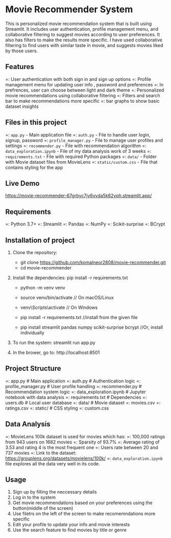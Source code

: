 # Movie Recommender System
This is personalized movie recommendation system that is built using Streamlit. It includes user authentication, profile management menu, and collaborative filtering to suggest movies according to user preferences. It also has filters to make the results more specific. I have used collaborative filtering to find users with similar taste in movie, and suggests movies liked by those users. 


## Features
=: User authentication with both sign in and sign up options
=: Profile management menu for updating user info , password and preferences
=: In prefrences, user can choose between light and dark theme 
=: Personalized movie recommendations using collaborative filtering
=: Filters and search bar to make recommendations more specific
=: bar graphs to show basic dataset insights 


## Files in this project
=: `app.py` - Main application file 
=: `auth.py` - File to handle user login, signup, password 
=: `profile_manager.py` - File to manage user profiles and settings
=: `recommender.py` - File with recommendation algorithm
=: `data_exploration.ipynb` - File of my data analysis work of 3 weeks
=: `requirements.txt` - File with required Python packages
=: `data/` - Folder with Movie dataset files from MovieLens
=: `static/custom.css` - File that contains styling for the app



## Live Demo
https://movie-recommender-67grbyc7jy6vvda5k62yph.streamlit.app/



## Requirements
=: Python 3.7+
=: Streamlit
=: Pandas
=: NumPy
=: Scikit-surprise
=: BCrypt
 


## Installation of project
1. Clone the repository:
    - git clone https://github.com/komalneor2808/movie-recommender.git
    - cd movie-recommender

2. Install the dependencies: pip install -r requirements.txt
    - python -m venv venv

    - source venv/bin/activate     // On macOS/Linux
    - venv\Scripts\activate        // On Windows

    - pip install -r requirements.txt       //install from the given file
    - pip install streamlit pandas numpy scikit-surprise bcrypt     //Or, install individually

3. To run the system: streamlit run app.py

4. In the brower, go to: http://localhost:8501
  


## Project Structure
=: app.py                 # Main application
=: auth.py                # Authentication logic
=: profile_manager.py     # User profile handling
=: recommender.py         # Recommendation system logic
=: data_exploration.ipynb # Jupyter notebook with data analysis
=: requirements.txt       # Dependencies
=: users.db               # Local user database
=: data/                  # Movie dataset
        =: movies.csv
        =: ratings.csv
=: static/                # CSS styling
        =: custom.css



## Data Analysis
=: MovieLens 100k dataset is used for movies which has:
    =: 100,000 ratings from 943 users on 1682 movies
    =: Sparsity of 93.7% 
    =: Average rating of 3.53 and rating 4 is the most frequent one
    =: Users rate between 20 and 737 movies 
=: Link to the dataset: https://grouplens.org/datasets/movielens/100k/
=: `data_exploration.ipynb` file explores all the data very well in its code. 



## Usage
1. Sign up by filling the neccessary details
2. Log in to the system
3. Get movie recommendations based on your preferences using the button(middle of the screen)
4. Use filetrs on the left of the screen to make recomemndations more specific
5. Edit your profile to update your info and movie interests
5. Use the search feature to find movies by title or genre


